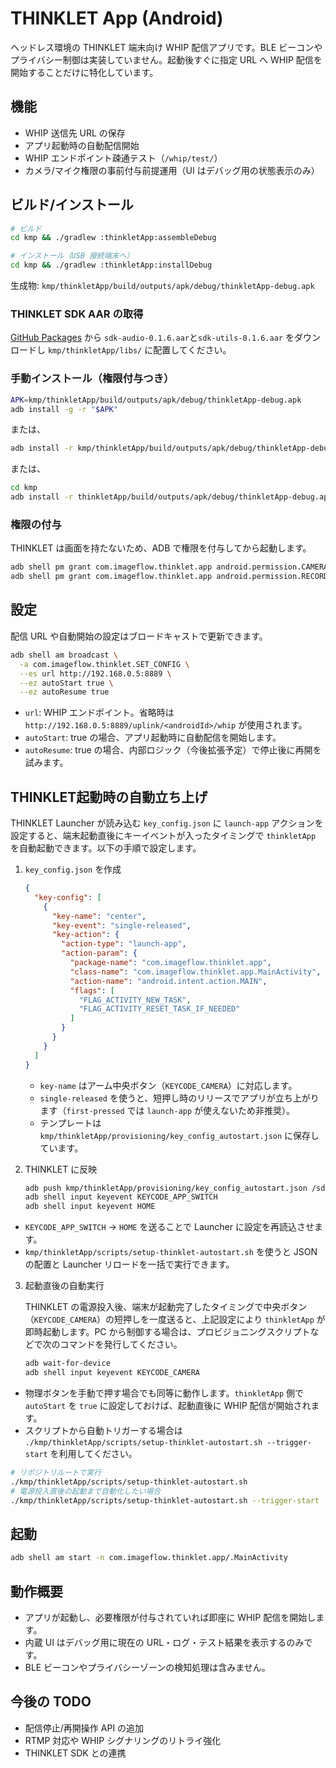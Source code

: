 # THINKLET App (Android)

ヘッドレス環境の THINKLET 端末向け WHIP 配信アプリです。BLE ビーコンやプライバシー制御は実装していません。起動後すぐに指定 URL へ WHIP 配信を開始することだけに特化しています。

## 機能
- WHIP 送信先 URL の保存
- アプリ起動時の自動配信開始
- WHIP エンドポイント疎通テスト（`/whip/test/`）
- カメラ/マイク権限の事前付与前提運用（UI はデバッグ用の状態表示のみ）

## ビルド/インストール

```bash
# ビルド
cd kmp && ./gradlew :thinkletApp:assembleDebug

# インストール（USB 接続端末へ）
cd kmp && ./gradlew :thinkletApp:installDebug
```

生成物: `kmp/thinkletApp/build/outputs/apk/debug/thinkletApp-debug.apk`

### THINKLET SDK AAR の取得
[GitHub Packages](https://github.com/orgs/FairyDevicesRD/packages?repo_name=thinklet.app.sdk) から `sdk-audio-0.1.6.aar`と`sdk-utils-0.1.6.aar` をダウンロードし `kmp/thinkletApp/libs/` に配置してください。
  
### 手動インストール（権限付与つき）
```bash
APK=kmp/thinkletApp/build/outputs/apk/debug/thinkletApp-debug.apk
adb install -g -r "$APK"
```
または、
```bash
adb install -r kmp/thinkletApp/build/outputs/apk/debug/thinkletApp-debug.apk
```
または、
```bash
cd kmp
adb install -r thinkletApp/build/outputs/apk/debug/thinkletApp-debug.apk
```

### 権限の付与

THINKLET は画面を持たないため、ADB で権限を付与してから起動します。

```bash
adb shell pm grant com.imageflow.thinklet.app android.permission.CAMERA
adb shell pm grant com.imageflow.thinklet.app android.permission.RECORD_AUDIO
```

## 設定

配信 URL や自動開始の設定はブロードキャストで更新できます。

```bash
adb shell am broadcast \
  -a com.imageflow.thinklet.SET_CONFIG \
  --es url http://192.168.0.5:8889 \
  --ez autoStart true \
  --ez autoResume true
```

- `url`: WHIP エンドポイント。省略時は `http://192.168.0.5:8889/uplink/<androidId>/whip` が使用されます。
- `autoStart`: true の場合、アプリ起動時に自動配信を開始します。
- `autoResume`: true の場合、内部ロジック（今後拡張予定）で停止後に再開を試みます。

## THINKLET起動時の自動立ち上げ

THINKLET Launcher が読み込む `key_config.json` に `launch-app` アクションを設定すると、端末起動直後にキーイベントが入ったタイミングで `thinkletApp` を自動起動できます。以下の手順で設定します。

1. `key_config.json` を作成

   ```json
   {
     "key-config": [
       {
         "key-name": "center",
         "key-event": "single-released",
         "key-action": {
           "action-type": "launch-app",
           "action-param": {
             "package-name": "com.imageflow.thinklet.app",
             "class-name": "com.imageflow.thinklet.app.MainActivity",
             "action-name": "android.intent.action.MAIN",
             "flags": [
               "FLAG_ACTIVITY_NEW_TASK",
               "FLAG_ACTIVITY_RESET_TASK_IF_NEEDED"
             ]
           }
         }
       }
     ]
   }
   ```

   - `key-name` はアーム中央ボタン（`KEYCODE_CAMERA`）に対応します。
   - `single-released` を使うと、短押し時のリリースでアプリが立ち上がります（`first-pressed` では `launch-app` が使えないため非推奨）。
   - テンプレートは `kmp/thinkletApp/provisioning/key_config_autostart.json` に保存しています。

2. THINKLET に反映

   ```bash
   adb push kmp/thinkletApp/provisioning/key_config_autostart.json /sdcard/Android/data/ai.fd.thinklet.app.launcher/files/key_config.json
   adb shell input keyevent KEYCODE_APP_SWITCH
   adb shell input keyevent HOME
   ```

- `KEYCODE_APP_SWITCH` → `HOME` を送ることで Launcher に設定を再読込させます。
- `kmp/thinkletApp/scripts/setup-thinklet-autostart.sh` を使うと JSON の配置と Launcher リロードを一括で実行できます。

3. 起動直後の自動実行

   THINKLET の電源投入後、端末が起動完了したタイミングで中央ボタン（`KEYCODE_CAMERA`）の短押しを一度送ると、上記設定により `thinkletApp` が即時起動します。PC から制御する場合は、プロビジョニングスクリプトなどで次のコマンドを発行してください。

   ```bash
   adb wait-for-device
   adb shell input keyevent KEYCODE_CAMERA
   ```

- 物理ボタンを手動で押す場合でも同等に動作します。`thinkletApp` 側で `autoStart` を `true` に設定しておけば、起動直後に WHIP 配信が開始されます。
- スクリプトから自動トリガーする場合は `./kmp/thinkletApp/scripts/setup-thinklet-autostart.sh --trigger-start` を利用してください。

```bash
# リポジトリルートで実行
./kmp/thinkletApp/scripts/setup-thinklet-autostart.sh
# 電源投入直後の起動まで自動化したい場合
./kmp/thinkletApp/scripts/setup-thinklet-autostart.sh --trigger-start
```

## 起動

```bash
adb shell am start -n com.imageflow.thinklet.app/.MainActivity
```

## 動作概要
- アプリが起動し、必要権限が付与されていれば即座に WHIP 配信を開始します。
- 内蔵 UI はデバッグ用に現在の URL・ログ・テスト結果を表示するのみです。
- BLE ビーコンやプライバシーゾーンの検知処理は含みません。

## 今後の TODO
- 配信停止/再開操作 API の追加
- RTMP 対応や WHIP シグナリングのリトライ強化
- THINKLET SDK との連携
